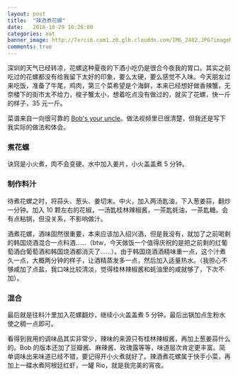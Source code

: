 ```yaml
---
layout: post
title:  "辣酒煮花螺"
date:   2016-10-29 10:26:00
categories: eat
banner_image: http://7xrci6.com1.z0.glb.clouddn.com/IMG_2482.JPG?imageMogr2/gravity/Center/crop/!2448x1000
comments: true
---
```


深圳的天气已经转凉，花螺这种夏夜的下酒小吃仍是很合今夜我的胃口。其实之前吃过的花螺都没有给我留下太好的印象，要么太硬，要么感觉不入味。今天朋友过来吃饭，准备了牛尾，鸡肉，第三个菜希望是个海鲜，本来已经想好做香辣蟹，无奈楼下的街市太不给力，梭子蟹太小，想着吃点没有做过的，就买了花螺，快一斤的样子，35 元一斤。

<!--more-->

菜谱来自一向很可靠的 [Bob's your uncle](https://www.youtube.com/watch?v=h8Xf5P9jys8)。做法视频里已很清楚，但我还是写下我实际的做法和体会。

### 煮花螺

诀窍是小火煮，肉不会变硬。水中加入姜片，小火盖盖煮 5 分钟。

### 制作料汁

待煮花螺之时，将蒜头、葱头、姜切末。中火，加入两汤匙油，下入葱姜蒜，翻炒一分钟。加入 10 颗左右的花椒，一汤匙桂林辣椒酱，一茶匙蚝油，一茶匙糖。会有点粘锅，但没关系，不影响做汁。

酒煮花螺，酒味固然很重要，本来应该加入绍兴酒，但是我没有，就加了之前喝剩的韩国烧酒混合一点料酒……（btw，今天做饭一个值得庆祝的是把之前剩的红葡萄酒白葡萄酒和韩国烧酒都消灭了……）。由于韩国烧酒酒精味重一点，这个汁煮久一点，大概两分钟的样子，让酒精蒸发多一点，然后加入适量热水。（我担心不够咸加了点盐，我口味比较清淡，觉得桂林辣椒酱和蚝油里的咸就够了，下次不加）。

### 混合

最后就是往料汁里加入花螺翻炒，继续小火盖盖煮 5 分钟。最后出锅加点生粉水使之稠一点即可。

看得到我用的调味品其实非常少，辣味的来源只有桂林辣椒酱，再加上葱姜蒜什么的。Bob 的版本还加了豆瓣酱、麻辣酱、玫瑰露等等，味道层次肯定更丰富。简单调味出来味道已经不错，要记得开小火煮就好了。辣酒煮花螺属于快手小菜，再加上一碟水煮阿根廷红虾，一罐 Rio，就是我完美的宵夜。



